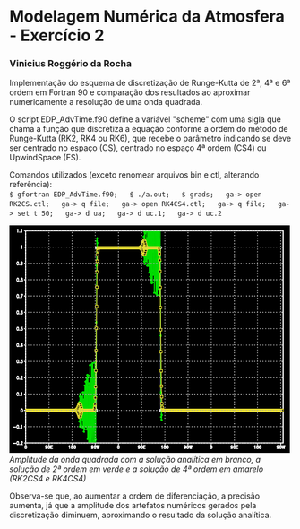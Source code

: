 # Modelagem Numérica da Atmosfera - Exercício 2

### Vinicius Roggério da Rocha

Implementação do esquema de discretização de Runge-Kutta de 2ª, 4ª e 6ª ordem
em Fortran 90 e comparação dos resultados ao aproximar numericamente a
resolução de uma onda quadrada.

O script EDP_AdvTime.f90 define a variável "scheme" com uma sigla que chama
a função que discretiza a equação conforme a ordem do método de Runge-Kutta
(RK2, RK4 ou RK6), que recebe o parâmetro indicando se deve ser centrado no
espaço (CS), centrado no espaço 4ª ordem (CS4) ou UpwindSpace (FS).

Comandos utilizados (exceto renomear arquivos bin e ctl, alterando referência):  
`$ gfortran EDP_AdvTime.f90;  
$ ./a.out;  
$ grads;  
ga-> open RK2CS.ctl;  
ga-> q file;  
ga-> open RK4CS4.ctl;  
ga-> q file;  
ga-> set t 50;  
ga-> d ua;  
ga-> d uc.1;  
ga-> d uc.2`  

![alt text](RK2CS4_RK4CS4.png)  
*Amplitude da onda quadrada com a solução analítica em branco, a solução de
2ª ordem em verde e a solução de 4ª ordem em amarelo (RK2CS4 e RK4CS4)*

Observa-se que, ao aumentar a ordem de diferenciação, a precisão aumenta, já
que a amplitude dos artefatos numéricos gerados pela discretização diminuem,
aproximando o resultado da solução analítica.
